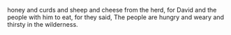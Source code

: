 honey and curds and sheep and cheese from the herd, for David and the people with him to eat, for they said, The people are hungry and weary and thirsty in the wilderness.
